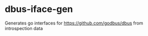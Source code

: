 # dbus-iface-gen

Generates go interfaces for https://github.com/godbus/dbus from introspection data
